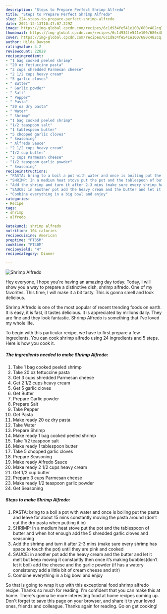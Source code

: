 ```yaml
---
description: "Steps to Prepare Perfect Shrimp Alfredo"
title: "Steps to Prepare Perfect Shrimp Alfredo"
slug: 224-steps-to-prepare-perfect-shrimp-alfredo
date: 2021-12-13T10:47:07.229Z
image: https://img-global.cpcdn.com/recipes/6c1d934fe541e100/680x482cq70/shrimp-alfredo-recipe-main-photo.jpg
thumbnail: https://img-global.cpcdn.com/recipes/6c1d934fe541e100/680x482cq70/shrimp-alfredo-recipe-main-photo.jpg
cover: https://img-global.cpcdn.com/recipes/6c1d934fe541e100/680x482cq70/shrimp-alfredo-recipe-main-photo.jpg
author: Hilda Dawson
ratingvalue: 4.2
reviewcount: 22828
recipeingredient:
- "1 bag cooked peeled shrimp"
- "20 oz fettuccine pasta"
- "3 cups shredded Parmesan cheese"
- "2 1/2 cups heavy cream"
- "5 garlic cloves"
- " Butter"
- " Garlic powder"
- " Salt"
- " Pepper"
- " Pasta"
- "20 oz dry pasta"
- " Water"
- " Shrimp"
- "1 bag cooked peeled shrimp"
- "1/2 teaspoon salt"
- "1 tablespoon butter"
- "5 chopped garlic cloves"
- " Seasoning"
- " Alfredo Sauce"
- "2 1/2 cups heavy cream"
- "1/2 cup butter"
- "3 cups Parmesan cheese"
- "1/2 teaspoon garlic powder"
- " Seasoning"
recipeinstructions:
- "PASTA: bring to a boil a pot with water and once is boiling put the pasta and leave for about 15 mins constantly moving the pasta around (don’t cut the dry pasta when putting it in)"
- "SHRIMP: In a medium heat stove put the pot and the tablespoon of butter and when hot enough add the 5 shredded garlic cloves and seasoning"
- "Add the shrimp and turn it after 2-3 mins (make sure every shrimp has space to touch the pot) until they are pink and cooked"
- "SAUCE: in another pot add the heavy cream and the butter and let it melt but keep moving it constantly then once it’s making bubbles(don’t let it boil) add the cheese and the garlic powder (if has a watery consistency add a little bit of cream cheese and stir)"
- "Combine everything in a big bowl and enjoy"
categories:
- Recipe
tags:
- shrimp
- alfredo

katakunci: shrimp alfredo 
nutrition: 104 calories
recipecuisine: American
preptime: "PT35M"
cooktime: "PT40M"
recipeyield: "4"
recipecategory: Dinner

---
```



![Shrimp Alfredo](https://img-global.cpcdn.com/recipes/6c1d934fe541e100/680x482cq70/shrimp-alfredo-recipe-main-photo.jpg)

Hey everyone, I hope you're having an amazing day today. Today, I will show you a way to prepare a distinctive dish, shrimp alfredo. One of my favorites. This time, I will make it a bit tasty. This is gonna smell and look delicious.



Shrimp Alfredo is one of the most popular of recent trending foods on earth. It is easy, it is fast, it tastes delicious. It is appreciated by millions daily. They are fine and they look fantastic. Shrimp Alfredo is something that I've loved my whole life.


To begin with this particular recipe, we have to first prepare a few ingredients. You can cook shrimp alfredo using 24 ingredients and 5 steps. Here is how you cook it.

<!--inarticleads1-->

##### The ingredients needed to make Shrimp Alfredo:

1. Take 1 bag cooked peeled shrimp
1. Take 20 oz fettuccine pasta
1. Get 3 cups shredded Parmesan cheese
1. Get 2 1/2 cups heavy cream
1. Get 5 garlic cloves
1. Get  Butter
1. Prepare  Garlic powder
1. Prepare  Salt
1. Take  Pepper
1. Get  Pasta
1. Make ready 20 oz dry pasta
1. Take  Water
1. Prepare  Shrimp
1. Make ready 1 bag cooked peeled shrimp
1. Take 1/2 teaspoon salt
1. Make ready 1 tablespoon butter
1. Take 5 chopped garlic cloves
1. Prepare  Seasoning
1. Make ready  Alfredo Sauce
1. Make ready 2 1/2 cups heavy cream
1. Get 1/2 cup butter
1. Prepare 3 cups Parmesan cheese
1. Make ready 1/2 teaspoon garlic powder
1. Get  Seasoning




<!--inarticleads2-->

##### Steps to make Shrimp Alfredo:

1. PASTA: bring to a boil a pot with water and once is boiling put the pasta and leave for about 15 mins constantly moving the pasta around (don’t cut the dry pasta when putting it in)
1. SHRIMP: In a medium heat stove put the pot and the tablespoon of butter and when hot enough add the 5 shredded garlic cloves and seasoning
1. Add the shrimp and turn it after 2-3 mins (make sure every shrimp has space to touch the pot) until they are pink and cooked
1. SAUCE: in another pot add the heavy cream and the butter and let it melt but keep moving it constantly then once it’s making bubbles(don’t let it boil) add the cheese and the garlic powder (if has a watery consistency add a little bit of cream cheese and stir)
1. Combine everything in a big bowl and enjoy




So that is going to wrap it up with this exceptional food shrimp alfredo recipe. Thanks so much for reading. I'm confident that you can make this at home. There's gonna be more interesting food at home recipes coming up. Don't forget to save this page on your browser, and share it to your loved ones, friends and colleague. Thanks again for reading. Go on get cooking!
